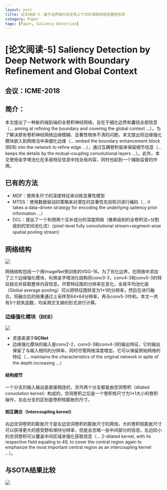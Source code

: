 ```yaml
---
layout: post
title: 论文阅读-5：基于边界细化和全局上下文的深度网络显著性检测
category: Paper
tags: [Paper, Saliency Detection]
---
```


# [论文阅读-5] Saliency Detection by Deep Network with Boundary Refinement and Global Context

## 会议：ICME-2018

## 简介：

本文提出了一种新的端到端的全卷积神经网络，旨在于细化边界和囊括全部信息（... aiming at refining the boundary and covering the global context ...）。为了解决原有卷积神经网络边缘模糊、显著性物体不清的问题，本文提出将边缘强化模块嵌入到网络当中来细化边缘（... embed the boundary enhancement block (BEB) into the network to refine edge ...），通过互耦卷积层来保留细节信息（... keeps the details by the mutual-coupling convolutional layers ...）。此外，本文使用金字塔池化在多层特征信息中找全局内容，同时也起到一个辅助监督的作用。

## 已有的方法

- MDF：使用多尺寸的深度特征来训练显著性模型
- MTDS：使用数据驱动的策略来对潜在的显著性先验知识进行编码（... it takes a data-driven strategy for encoding the underlying saliency prior information ...）
- DCL：提出了一个利用两个互补成分的深度网络（像素级别的全卷积流+分割级别的空间池化流）（pixel-level fully convolutional stream+segment-wise spatial pooling stream）

## 网络结构

![](http://thorraysjtu.github.io/img/20200205/structure.png)

网络结构包括一个用ImageNet预训练的VGG-16。为了优化边界，在网络中添加了三个边缘强化模块，利用金字塔池化结构将conv3-3，conv4-3和conv5-3的特征结合并获取整体内容信息。尽管特征图的分辨率在变化，全局平均池化层（Global average pooling）可以把特征图转变为1\*1的分辨率，然后在进行融合。将融合后的结果通过上采样至64\*64分辨率，再与conv5-3作和。本文一共有5个损失函数，均采用交叉熵的形式进行计算。

### 边缘强化模块（BEB）

![](http://thorraysjtu.github.io/img/20200205/BEB.png)

- 灵感来源于**GCNet**
- 边缘强化模块的输入是conv2-2，conv3-3和conv4-3的输出特征，它的输出保留了与输入相同的分辨率，同时尽管网络深度增加，它可以保留原始网络的特征（... maintains the characteristics of the original network in spite of the depth increasing ...）

#### 结构细节

一个分支的输入输出是直接相连的，另外两个分支都是由空洞卷积（dilated convolution kernel）构成的，空洞卷积之后是一个卷积核尺寸为1\*1大小的卷积操作，左右分支的区别是卷积核膨胀的尺寸。

#### 相互耦合（Intercoupling kernel）

右边空洞卷积的膨胀尺寸是左边空洞卷积的膨胀尺寸的两倍，大的卷积核膨胀尺寸可以获得更大的感受野和保持分辨率，但是会忽略一些中间部分的信息。左边较小的空洞卷积可以覆盖中间区域来强化获取信息（... 2-dilated kernel, with its respective field equaling to 49, to cover the central region again to emphasize the most important central region as an intercoupling kernel ...）。

## 与SOTA结果比较

![](http://thorraysjtu.github.io/img/20200205/SOTA.png)
 
